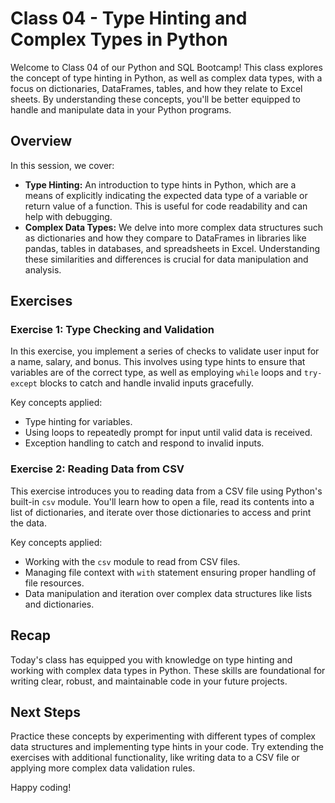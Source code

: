 # Class 04 - Type Hinting and Complex Types in Python

Welcome to Class 04 of our Python and SQL Bootcamp! This class explores the concept of type hinting in Python, as well as complex data types, with a focus on dictionaries, DataFrames, tables, and how they relate to Excel sheets. By understanding these concepts, you'll be better equipped to handle and manipulate data in your Python programs.

## Overview

In this session, we cover:
- **Type Hinting:** An introduction to type hints in Python, which are a means of explicitly indicating the expected data type of a variable or return value of a function. This is useful for code readability and can help with debugging.
- **Complex Data Types:** We delve into more complex data structures such as dictionaries and how they compare to DataFrames in libraries like pandas, tables in databases, and spreadsheets in Excel. Understanding these similarities and differences is crucial for data manipulation and analysis.

## Exercises

### Exercise 1: Type Checking and Validation

In this exercise, you implement a series of checks to validate user input for a name, salary, and bonus. This involves using type hints to ensure that variables are of the correct type, as well as employing `while` loops and `try-except` blocks to catch and handle invalid inputs gracefully.

Key concepts applied:
- Type hinting for variables.
- Using loops to repeatedly prompt for input until valid data is received.
- Exception handling to catch and respond to invalid inputs.

### Exercise 2: Reading Data from CSV

This exercise introduces you to reading data from a CSV file using Python's built-in `csv` module. You'll learn how to open a file, read its contents into a list of dictionaries, and iterate over those dictionaries to access and print the data.

Key concepts applied:
- Working with the `csv` module to read from CSV files.
- Managing file context with `with` statement ensuring proper handling of file resources.
- Data manipulation and iteration over complex data structures like lists and dictionaries.

## Recap

Today's class has equipped you with knowledge on type hinting and working with complex data types in Python. These skills are foundational for writing clear, robust, and maintainable code in your future projects.

## Next Steps

Practice these concepts by experimenting with different types of complex data structures and implementing type hints in your code. Try extending the exercises with additional functionality, like writing data to a CSV file or applying more complex data validation rules.

Happy coding!
